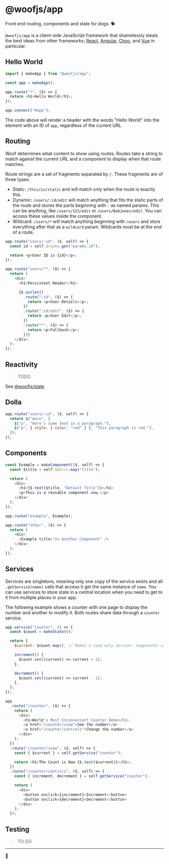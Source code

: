# @woofjs/app

Front end routing, components and state for dogs. 🐕

`@woofjs/app` is a client-side JavaScript framework that shamelessly steals the best ideas from other frameworks; [React](https://reactjs.org/docs/introducing-jsx.html), [Angular](https://angular.io/guide/architecture-services), [Choo](https://github.com/choojs/choo#routing), and [Vue](https://vuejs.org/v2/guide/class-and-style.html) in particular.

## Hello World

```js
import { makeApp } from "@woofjs/app";

const app = makeApp();

app.route("*", ($) => {
  return <h1>Hello World</h1>;
});

app.connect("#app");
```

The code above will render a header with the words "Hello World" into the element with an ID of `app`, regardless of the current URL.

## Routing

Woof determines what content to show using routes. Routes take a string to match against the current URL and a component to display when that route matches.

Route strings are a set of fragments separated by `/`. These fragments are of three types.

- Static: `/this/is/static` and will match only when the route is exactly this.
- Dynamic: `/users/:id/edit` will match anything that fits the static parts of the route and stores the parts beginning with `:` as named params. This can be anything, like `/users/123/edit` or `/users/BobJones/edit`. You can access these values inside the component.
- Wildcard: `/users/*` will match anything beginning with `/users` and store everything after that as a `wildcard` param. Wildcards must be at the end of a route.

```js
app.route("users/:id", ($, self) => {
  const id = self.$route.get("params.id");

  return <p>User ID is {id}</p>;
});
```

```js
app.route("users/*", ($) => {
  return (
    <div>
      <h1>Persistent Header</h1>

      {$.outlet()
        .route(":id", ($) => {
          return <p>User Details</p>;
        })
        .route(":id/edit", ($) => {
          return <p>User Edit</p>;
        })
        .route("*", ($) => {
          return <p>Fallback</p>;
        })}
    </div>
  );
});
```

## Reactivity

> TODO

See [@woofjs/state](https://github.com/woofjs/state)

## Dolla

```js
app.route("users/:id", ($, self) => {
  return $("main", [
    $("p", "Here's some text in a paragraph."),
    $("p", { style: { color: "red" } }, "This paragraph is red."),
  ]);
});
```

## Components

```js
const Example = makeComponent(($, self) => {
  const $title = self.$attrs.map("title");

  return (
    <div>
      <h1>{$.text($title, "Default Title")}</h1>
      <p>This is a reusable component now.</p>
    </div>
  );
});

app.route("example", Example);

app.route("other", ($) => {
  return (
    <div>
      <Example title="In Another Component" />
    </div>
  );
});
```

## Services

Services are singletons, meaning only one copy of the service exists and all `.getService(name)` calls that access it get the same instance of `name`. You can use services to store state in a central location when you need to get to it from multiple places in your app.

The following example shows a counter with one page to display the number and another to modify it. Both routes share data through a `counter` service.

```js
app.service("counter", () => {
  const $count = makeState(0);

  return {
    $current: $count.map(), // Makes a read only version. Components can only change this through the methods.

    increment() {
      $count.set((current) => current + 1);
    },

    decrement() {
      $count.set((current) => current - 1);
    },
  };
});

app
  .route("/counter", ($) => {
    return (
      <div>
        <h1>World's Most Inconvenient Counter Demo</h1>
        <a href="/counter/view">See the number</a>
        <a href="/counter/controls">Change the number</a>
      </div>
    );
  })
  .route("/counter/view", ($, self) => {
    const { $current } = self.getService("counter");

    return <h1>The Count is Now {$.text($current)}</h1>;
  })
  .route("/counter/controls", ($, self) => {
    const { increment, decrement } = self.getService("counter");

    return (
      <div>
        <button onclick={increment}>Increment</button>
        <button onclick={decrement}>Decrement</button>
      </div>
    );
  });
```

## Testing

> TO DO

---

🦆
